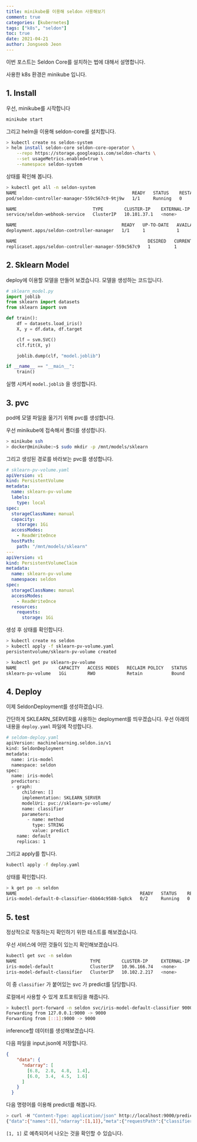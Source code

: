 ```yaml
---
title: minikube를 이용해 seldon 사용해보기
comment: true
categories: [kubernetes]
tags: ["k8s", "seldon"]
toc: true
date: 2021-04-21
author: Jongseob Jeon
---
```


이번 포스트는 Seldon Core를 설치하는 법에 대해서 설명합니다.

사용한 k8s 환경은 minikube 입니다.

## 1. Install
우선, minikube를 시작합니다
```bash
minikube start
```

그리고 helm을 이용해 seldon-core를 설치합니다.
```bash
> kubectl create ns seldon-system
> helm install seldon-core seldon-core-operator \
    --repo https://storage.googleapis.com/seldon-charts \
    --set usageMetrics.enabled=true \
    --namespace seldon-system
```

상태를 확인해 봅니다.

```bash
> kubectl get all -n seldon-system
NAME                                            READY   STATUS    RESTARTS   AGE
pod/seldon-controller-manager-559c567c9-9tj9w   1/1     Running   0          11s

NAME                             TYPE        CLUSTER-IP    EXTERNAL-IP   PORT(S)   AGE
service/seldon-webhook-service   ClusterIP   10.101.37.1   <none>        443/TCP   11s

NAME                                        READY   UP-TO-DATE   AVAILABLE   AGE
deployment.apps/seldon-controller-manager   1/1     1            1           11s

NAME                                                  DESIRED   CURRENT   READY   AGE
replicaset.apps/seldon-controller-manager-559c567c9   1         1         1       11s
```

## 2. Sklearn Model
deploy에 이용할 모델을 만들어 보겠습니다.
모델을 생성하는 코드입니다.

```python
# sklearn_model.py
import joblib
from sklearn import datasets
from sklearn import svm

def train():
    df = datasets.load_iris()
    X, y = df.data, df.target

    clf = svm.SVC()
    clf.fit(X, y)

    joblib.dump(clf, "model.joblib")

if __name__ == "__main__":
    train()
```

실행 시켜서 `model.joblib` 을 생성합니다.

## 3. pvc

pod에 모델 파일을 옮기기 위해 pvc를 생성합니다.

우선 minikube에 접속해서 폴더를 생성합니다.

```bash
> minikube ssh
> docker@minikube:~$ sudo mkdir -p /mnt/models/sklearn
```

그리고 생성된 경로를 바라보는 pvc를 생성합니다.

```yaml
# sklearn-pv-volume.yaml
apiVersion: v1
kind: PersistentVolume
metadata:
  name: sklearn-pv-volume
  labels:
    type: local
spec:
  storageClassName: manual
  capacity:
    storage: 1Gi
  accessModes:
    - ReadWriteOnce
  hostPath:
    path: "/mnt/models/sklearn"
---
apiVersion: v1
kind: PersistentVolumeClaim
metadata:
  name: sklearn-pv-volume
  namespace: seldon
spec:
  storageClassName: manual
  accessModes:
    - ReadWriteOnce
  resources:
    requests:
      storage: 1Gi
```


생성 후 상태를 확인합니다.

```bash
> kubectl create ns seldon
> kubectl apply -f sklearn-pv-volume.yaml
persistentvolume/sklearn-pv-volume created

> kubectl get pv sklearn-pv-volume
NAME                CAPACITY   ACCESS MODES   RECLAIM POLICY   STATUS   CLAIM                      STORAGECLASS   REASON   AGE
sklearn-pv-volume   1Gi        RWO            Retain           Bound    seldon/sklearn-pv-volume   manual                  53s
```

## 4. Deploy

이제 SeldonDeployment를 생성하겠습니다.

간단하게 SKLEARN_SERVER를 사용하는 deployment를 띄우겠습니다. 우선 아래의 내용을 `deploy.yaml` 파일에 작성합니다.

```bash
# seldom-deploy.yaml
apiVersion: machinelearning.seldon.io/v1
kind: SeldonDeployment
metadata:
  name: iris-model
  namespace: seldon
spec:
  name: iris-model
  predictors:
  - graph:
      children: []
      implementation: SKLEARN_SERVER
      modelUri: pvc://sklearn-pv-volume/
      name: classifier
      parameters:
        - name: method
          type: STRING
          value: predict
    name: default
    replicas: 1
```

그리고 apply를 합니다.

```bash
kubectl apply -f deploy.yaml
```

상태를 확인합니다.

```bash
> k get po -n seldon
NAME                                               READY   STATUS    RESTARTS   AGE
iris-model-default-0-classifier-6bb64c9588-5q8ck   0/2     Running   0          18s
```

## 5. test

정상적으로 작동하는지 확인하기 위한 테스트를 해보겠습니다.

우선 서비스에 어떤 것들이 있는지 확인해보겠습니다.

```bash
kubectl get svc -n seldon
NAME                            TYPE        CLUSTER-IP     EXTERNAL-IP   PORT(S)             AGE
iris-model-default              ClusterIP   10.96.166.74   <none>        8000/TCP,5001/TCP   89s
iris-model-default-classifier   ClusterIP   10.102.2.217   <none>        9000/TCP,9500/TCP   114s
```

이 중 `classifier` 가 붙어있는 svc 가 predict를 담당합니다.

로컬에서 사용할 수 있게 포트포워딩을 해줍니다.

```bash
> kubectl port-forward -n seldon svc/iris-model-default-classifier 9000
Forwarding from 127.0.0.1:9000 -> 9000
Forwarding from [::1]:9000 -> 9000
```

inference할 데이터를 생성해보겠습니다.

다음 파일을 input.json에 저장합니다.

```json
{
    "data": {
      "ndarray": [
        [6.8,  2.8,  4.8,  1.4],
        [6.0,  3.4,  4.5,  1.6]
      ]
    }
  }
```

다음 명령어를 이용해 predict를 해봅니다.

```bash
> curl -H "Content-Type: application/json" http://localhost:9000/predict -d @./input.json
{"data":{"names":[],"ndarray":[1,1]},"meta":{"requestPath":{"classifier":"seldonio/sklearnserver:1.7.0"}}}
```

`[1, 1]` 로 예측되어서 나오는 것을 확인할 수 있습니다.

